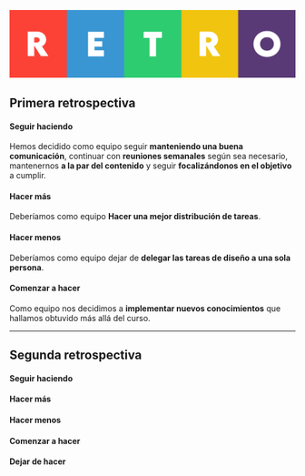 ![HEADER](./doc/images/retro.jpg "Retrospectiva")

## Primera retrospectiva
#### Seguir haciendo
Hemos decidido como equipo seguir **manteniendo una buena comunicación**, continuar con **reuniones semanales** según sea necesario, mantenernos **a la par del contenido** y seguir **focalizándonos en el objetivo** a cumplir.

#### Hacer más
Deberíamos como equipo **Hacer una mejor distribución de tareas**.

#### Hacer menos
Deberíamos como equipo dejar de **delegar las tareas de diseño a una sola persona**.

#### Comenzar a hacer
Como equipo nos decidimos a **implementar nuevos conocimientos** que hallamos obtuvido más allá del curso.   
   
---

## Segunda retrospectiva

#### Seguir haciendo

#### Hacer más

#### Hacer menos

#### Comenzar a hacer

#### Dejar de hacer